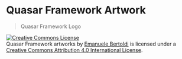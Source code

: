 # Quasar Framework Artwork
> Quasar Framework Logo

<a rel="license" href="http://creativecommons.org/licenses/by/4.0/"><img alt="Creative Commons License" style="border-width:0" src="https://i.creativecommons.org/l/by/4.0/88x31.png" /></a><br /><span xmlns:dct="http://purl.org/dc/terms/" property="dct:title">Quasar Framework artworks</span> by <a xmlns:cc="http://creativecommons.org/ns#" href="http://evanyou.me" property="cc:attributionName" rel="cc:attributionURL">Emanuele Bertoldi</a> is licensed under a <a rel="license" href="http://creativecommons.org/licenses/by/4.0/">Creative Commons Attribution 4.0 International License</a>.

